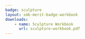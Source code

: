 ```yaml
---
badge: sculpture
layout: smb-merit-badge-workbook
downloads:
    - name: Sculpture Workbook
      url: sculpture-workbook.pdf
---
```

